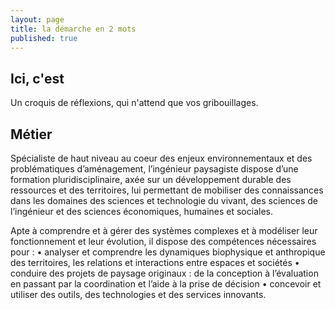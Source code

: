 ```yaml
---
layout: page
title: la démarche en 2 mots
published: true
---
```




## Ici, c'est
Un croquis de réflexions, qui n'attend que vos gribouillages.
## Métier 
Spécialiste de haut niveau au coeur des enjeux environnementaux et des problématiques d’aménagement, l’ingénieur paysagiste dispose d’une formation pluridisciplinaire, axée sur un développement durable des ressources et des territoires, lui permettant de mobiliser des connaissances dans les domaines des sciences et technologie du vivant, des sciences de l’ingénieur et des sciences économiques, humaines et sociales.

Apte à comprendre et à gérer des systèmes complexes et à modéliser leur fonctionnement et leur
évolution, il dispose des compétences nécessaires pour :
• analyser et comprendre les dynamiques biophysique et anthropique des territoires, les relations et interactions entre espaces et sociétés
• conduire des projets de paysage originaux : de la conception à l’évaluation en passant par la
coordination et l’aide à la prise de décision
• concevoir et utiliser des outils, des technologies et des services innovants.
